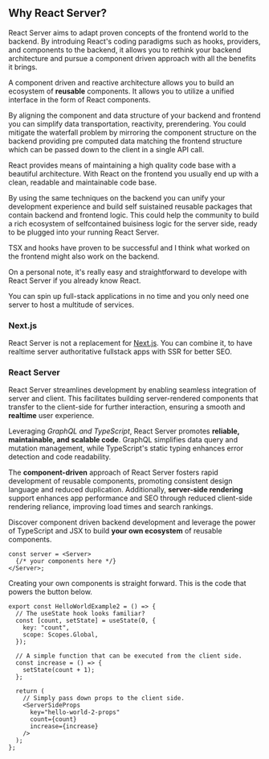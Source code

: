 ## Why React Server?

React Server aims to adapt proven concepts of the frontend world to the backend. By introduing React's coding paradigms such as hooks, providers, and components to the backend, it allows you to rethink your backend architecture and pursue a component driven approach with all the benefits it brings. 

A component driven and reactive architecture allows you to build an ecosystem of **reusable** components. It allows you to utilize a unified interface in the form of React components. 

By aligning the component and data structure of your backend and frontend you can simplify data transportation, reactivity, prerendering. You could mitigate the waterfall problem by mirroring the component structure on the backend providing pre computed data matching the frontend structure which can be passed down to the client in a single API call.

React provides means of maintaining a high quality code base with a beautiful architecture. With React on the frontend you usually end up with a clean, readable and maintainable code base.

By using the same techniques on the backend you can unify your development experience and build self suistained reusable packages that contain backend and frontend logic. 
This could help the community to build a rich ecosystem of selfcontained buisiness logic for the server side, ready to be plugged into your running React Server. 

TSX and hooks have proven to be successful and I think what worked on the frontend might also work on the backend.

On a personal note, it's really easy and straightforward to develope with React Server if you already know React. 

You can spin up full-stack applications in no time and you only need one server to host a multitude of services. 

### Next.js
React Server is not a replacement for [Next.js](/faq). You can combine it, to have realtime server authoritative fullstack apps with SSR for better SEO.

### React Server

React Server streamlines development by enabling seamless integration of server and client. This facilitates building server-rendered components that transfer to the client-side for further interaction, ensuring a smooth and **realtime** user experience.

Leveraging *GraphQL and TypeScript*, React Server promotes **reliable, maintainable, and scalable code**. GraphQL simplifies data query and mutation management, while TypeScript's static typing enhances error detection and code readability.

The **component-driven** approach of React Server fosters rapid development of reusable components, promoting consistent design language and reduced duplication. Additionally, **server-side rendering** support enhances app performance and SEO through reduced client-side rendering reliance, improving load times and search rankings.

Discover component driven backend development and leverage the power of TypeScript and JSX to build **your own ecosystem** of reusable components.

```tsx
const server = <Server>
  {/* your components here */}
</Server>; 
```

Creating your own components is straight forward. This is the code that powers the button below.

```tsx
export const HelloWorldExample2 = () => {
  // The useState hook looks familiar?
  const [count, setState] = useState(0, {
    key: "count",
    scope: Scopes.Global,
  });

  // A simple function that can be executed from the client side.
  const increase = () => {
    setState(count + 1);
  };

  return (
    // Simply pass down props to the client side.
    <ServerSideProps
      key="hello-world-2-props"
      count={count}
      increase={increase}
    />
  );
};
```

